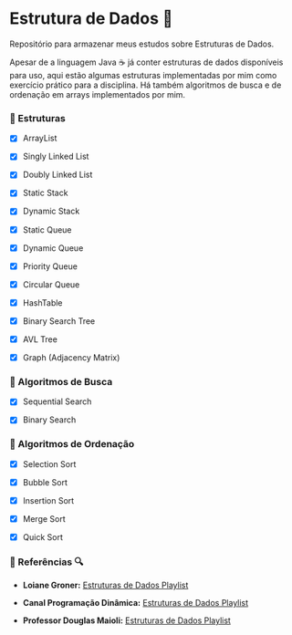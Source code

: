 # Estrutura de Dados 🎲

Repositório para armazenar meus estudos sobre Estruturas de Dados.

Apesar de a linguagem Java ☕ já conter estruturas de dados disponíveis para uso, aqui estão algumas estruturas implementadas por mim como exercício prático para a disciplina. Há também algoritmos de busca e de ordenação em arrays implementados por mim.


### 🔹 Estruturas

- [x] ArrayList
- [x] Singly Linked List
- [x] Doubly Linked List
- [x] Static Stack
- [x] Dynamic Stack
- [x] Static Queue
- [x] Dynamic Queue
- [x] Priority Queue
- [x] Circular Queue
- [x] HashTable
- [x] Binary Search Tree
- [x] AVL Tree
- [x] Graph (Adjacency Matrix)


### 🔹 Algoritmos de Busca

- [x] Sequential Search
- [x] Binary Search


### 🔹 Algoritmos de Ordenação

- [x] Selection Sort
- [x] Bubble Sort
- [x] Insertion Sort
- [x] Merge Sort
- [x] Quick Sort


### 🔹 Referências 🔍

* **Loiane Groner:**  [Estruturas de Dados Playlist](https://www.youtube.com/playlist?list=PLGxZ4Rq3BOBrgumpzz-l8kFMw2DLERdxi)

* **Canal Programação Dinâmica:** [Estruturas de Dados Playlist](https://www.youtube.com/playlist?list=PL5TJqBvpXQv5Bb71AE5Cd_kB5rNsfU4Cp)

* **Professor Douglas Maioli:** [Estruturas de Dados Playlist](https://www.youtube.com/playlist?list=PLrOyM49ctTx_AMgNGQaic10qQJpTpXfn_)
